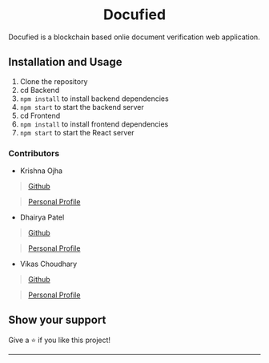 <h1 align="center">Docufied</h1>
<p>
</p>
Docufied is a blockchain based onlie document verification web application.

## Installation and Usage

1. Clone the repository 
2. cd Backend
3. ```npm install``` to install backend dependencies
4. ```npm start``` to start the backend server
5. cd Frontend
6. ```npm install``` to install frontend dependencies
7. ```npm start``` to start the React server



### Contributors 
* Krishna Ojha

> [Github](https://github.com/coder-KO)

> [Personal Profile](https://coder-ko.github.io/personal-site/)

* Dhairya Patel

> [Github](https://github.com/AAA530)

> [Personal Profile](https://drive.google.com/file/d/1bgJpT2rRf0upA91vG-3iNV_eQZBaZvvn/view?usp=sharing)

* Vikas Choudhary 

> [Github](https://github.com/vikaschoudhary007)

> [Personal Profile](https://drive.google.com/file/d/1xGKEAjikdb-157t9kHudxxevxp8w1ub2/view?usp=sharing)

## Show your support

Give a ⭐️ if you like this project!

***
